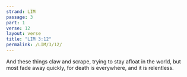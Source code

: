 ```yaml
---
strand: LIM
passage: 3
part: 1
verse: 12
layout: verse
title: "LIM 3:12"
permalink: /LIM/3/12/
---
```

And these things claw and scrape, trying to stay afloat in the world, but most fade away quickly, for death is everywhere, and it is relentless.
